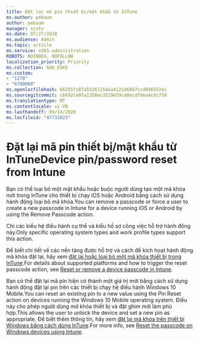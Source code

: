 ```yaml
---
title: Đặt lại mã pin thiết bị/mật khẩu từ InTune
ms.author: pebaum
author: pebaum
manager: scotv
ms.date: 07/27/2020
ms.audience: Admin
ms.topic: article
ms.service: o365-administration
ROBOTS: NOINDEX, NOFOLLOW
localization_priority: Priority
ms.collection: Adm_O365
ms.custom:
- "1278"
- "6700008"
ms.openlocfilehash: 66255fc87a55161158aa4121d68d7ccd04b552ec
ms.sourcegitcommit: c6692ce0fa1358ec3529e59ca0ecdfdea4cdc759
ms.translationtype: MT
ms.contentlocale: vi-VN
ms.lasthandoff: 09/14/2020
ms.locfileid: "47731023"
---
```

# <a name="device-pinpassword-reset-from-intune"></a><span data-ttu-id="dd84c-102">Đặt lại mã pin thiết bị/mật khẩu từ InTune</span><span class="sxs-lookup"><span data-stu-id="dd84c-102">Device pin/password reset from Intune</span></span>

<span data-ttu-id="dd84c-103">Bạn có thể loại bỏ một mật khẩu hoặc buộc người dùng tạo một mã khóa mới trong InTune cho thiết bị chạy iOS hoặc Android bằng cách sử dụng hành động loại bỏ mã khóa.</span><span class="sxs-lookup"><span data-stu-id="dd84c-103">You can remove a passcode or force a user to create a new passcode in Intune for a device running iOS or Android by using the Remove Passcode action.</span></span>

<span data-ttu-id="dd84c-104">Chỉ các kiểu hệ điều hành cụ thể và kiểu hồ sơ công việc hỗ trợ hành động này.</span><span class="sxs-lookup"><span data-stu-id="dd84c-104">Only specific operating system types and work profile types support this action.</span></span>

<span data-ttu-id="dd84c-105">Để biết chi tiết về các nền tảng được hỗ trợ và cách để kích hoạt hành động mã khóa đặt lại, hãy xem [đặt lại hoặc loại bỏ một mã khóa thiết bị trong InTune](https://docs.microsoft.com/intune/device-passcode-reset).</span><span class="sxs-lookup"><span data-stu-id="dd84c-105">For details about supported platforms and how to trigger the reset passcode action, see [Reset or remove a device passcode in Intune](https://docs.microsoft.com/intune/device-passcode-reset).</span></span>

<span data-ttu-id="dd84c-106">Bạn có thể đặt lại mã pin hiện có thành một giá trị mới bằng cách sử dụng hành động đặt lại pin trên các thiết bị chạy hệ điều hành Windows 10 Mobile.</span><span class="sxs-lookup"><span data-stu-id="dd84c-106">You can reset an existing pin to a new value using the Pin Reset action on devices running the Windows 10 Mobile operating system.</span></span> <span data-ttu-id="dd84c-107">Điều này cho phép người dùng mở khóa thiết bị và đặt ghim mới làm phù hợp.</span><span class="sxs-lookup"><span data-stu-id="dd84c-107">This allows the user to unlock the device and set a new pin as appropriate.</span></span> <span data-ttu-id="dd84c-108">Để biết thêm thông tin, hãy xem [đặt lại mã khóa trên thiết bị Windows bằng cách dùng InTune](https://docs.microsoft.com/intune/device-windows-pin-reset).</span><span class="sxs-lookup"><span data-stu-id="dd84c-108">For more info, see [Reset the passcode on Windows devices using Intune](https://docs.microsoft.com/intune/device-windows-pin-reset).</span></span>